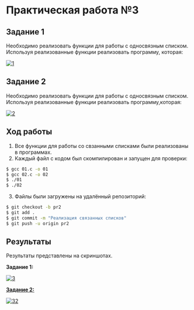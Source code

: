 # Практическая работа №3


## Задание 1
Необходимо реализовать функции для работы с односвязным списком.
Используя реализованные функции реализовать программу, которая:

<a href="https://ibb.co/qJWqgym"><img src="https://i.ibb.co/xFf9gCz/1.png" alt="1" border="0"></a><br />

## Задание 2
Необходимо реализовать функции для работы с односвязным списком.
Используя реализованные функции реализовать программу,которая:

<a href="https://ibb.co/KDyfmtV"><img src="https://i.ibb.co/FX7ynQ8/2.png" alt="2" border="0"></a><br />

## Ход работы 

1. Все функции для работы со свзанными списками были реализованы в программах.
2. Каждый файл с кодом был скомпилирован и запущен для проверки: 
```sh
$ gcc 01.c -o 01
$ gcc 02.c -o 02
$ ./01
$ ./02
```
3. Файлы были загружены на удалённый репозиторий:
```sh
$ git checkout -b pr2
$ git add .
$ git commit -m "Реализация связанных списков"
$ git push -u origin pr2
```

## Результаты

Результаты представлены на скриншотах.

**Задание 1:**

<a href="https://imgbb.com/"><img src="https://i.ibb.co/1XSNp4Y/3.png" alt="3" border="0">

**Задание 2:**

<a href="https://imgbb.com/"><img src="https://i.ibb.co/7SH78k6/32.png" alt="32" border="0"></a><br />
